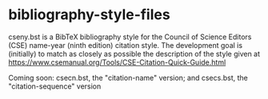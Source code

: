 # bibliography-style-files
cseny.bst is a BibTeX bibliography style for the Council of Science Editors (CSE) name-year (ninth edition) citation style.
The development goal is (initially) to match as closely as possible the description of the style given at
https://www.csemanual.org/Tools/CSE-Citation-Quick-Guide.html

Coming soon: csecn.bst, the "citation-name" version; and csecs.bst, the "citation-sequence" version
